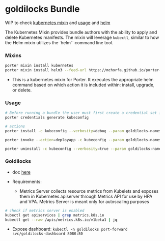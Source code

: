 # goldilocks  Bundle

WIP to check [kubernetes mixin](https://porter.sh/mixins/kubernetes/#examples) and [usage](https://porter.sh/design/kubernetes-mixin/#overview) and [helm](https://porter.sh/mixins/helm3/)

The Kubernetes Mixin provides bundle authors with the ability to apply and delete Kubernetes manifests. The mixin will leverage `kubectl`, similar to how the Helm mixin utilizes the `helm`` command line tool.

### Mixins

```bash
porter mixin install kubernetes
porter mixin install helm3 --feed-url https://mchorfa.github.io/porter-helm3/atom.xml
```
* This is a kubernetes mixin for Porter. It executes the appropriate helm command based on which action it is included within: install, upgrade, or delete.

### Usage
```bash
# Before running a bundle the user must first create a credential set i.e. kubeconfig 
porter credentials generate kubeconfig

# actions
porter install -c kubeconfig --verbosity=debug --param goldilocks-namespace=goldilocks

porter invoke --action=deployapp -c kubeconfig --param goldilocks-namespace=goldilocks

porter uninstall -c kubeconfig --verbosity=true --param goldilocks-namespace=goldilocks
```

### Goldilocks

* doc [here](https://goldilocks.docs.fairwinds.com/installation/#requirements)

* Requirements:
    - Metrics Server collects resource metrics from Kubelets and exposes them in Kubernetes apiserver through Metrics API for use by HPA and VPA. Metrics Server is meant only for autoscaling purposes
```bash
# check if metrics server is enabled
kubectl get apiservices | grep metrics.k8s.io
kubectl get --raw /apis/metrics.k8s.io/v1beta1 | jq
```

* Expose dashboard: `kubectl -n goldilocks port-forward svc/goldilocks-dashboard 8080:80`
